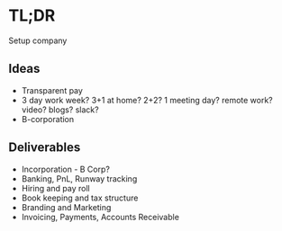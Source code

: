 # TL;DR

Setup company

## Ideas

* Transparent pay
* 3 day work week?  3+1 at home? 2+2?  1 meeting day?  remote work?  video?  blogs?  slack?
* B-corporation

## Deliverables

* Incorporation - B Corp?
* Banking, PnL, Runway tracking
* Hiring and pay roll
* Book keeping and tax structure
* Branding and Marketing
* Invoicing, Payments, Accounts Receivable
